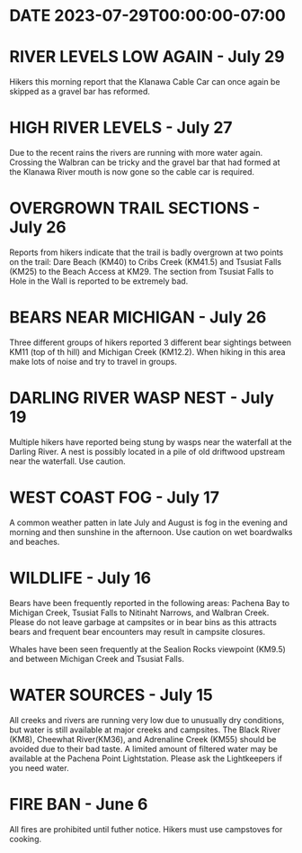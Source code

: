 # DATE 2023-07-29T00:00:00-07:00

# RIVER LEVELS LOW AGAIN - July 29
Hikers this morning report that the Klanawa Cable Car can once again be skipped as a gravel bar has reformed.

# HIGH RIVER LEVELS - July 27
Due to the recent rains the rivers are running with more water again. Crossing the Walbran can be tricky and the gravel bar that had formed at the Klanawa River mouth is now gone so the cable car is required.

# OVERGROWN TRAIL SECTIONS - July 26
Reports from hikers indicate that the trail is badly overgrown at two points on the trail: Dare Beach (KM40) to Cribs Creek (KM41.5) and Tsusiat Falls (KM25) to the Beach Access at KM29. The section from Tsusiat Falls to Hole in the Wall is reported to be extremely bad.

# BEARS NEAR MICHIGAN - July 26
Three different groups of hikers reported 3 different bear sightings between KM11 (top of th hill) and Michigan Creek (KM12.2). When hiking in this area make lots of noise and try to travel in groups.

# DARLING RIVER WASP NEST - July 19
Multiple hikers have reported being stung by wasps near the waterfall at the Darling River. A nest is possibly located in a pile of old driftwood upstream near the waterfall. Use caution.

# WEST COAST FOG - July 17
A common weather patten in late July and August is fog in the evening and morning and then sunshine in the afternoon. Use caution on wet boardwalks and beaches.

# WILDLIFE - July 16
Bears have been frequently reported in the following areas: Pachena Bay to Michigan Creek, Tsusiat Falls to Nitinaht Narrows, and Walbran Creek. Please do not leave garbage at campsites or in bear bins as this attracts bears and frequent bear encounters may result in campsite closures.

Whales have been seen frequently at the Sealion Rocks viewpoint (KM9.5) and between Michigan Creek and Tsusiat Falls. 

# WATER SOURCES - July 15
All creeks and rivers are running very low due to unusually dry conditions, but water is still available at major creeks and campsites. The Black River (KM8), Cheewhat River(KM36), and Adrenaline Creek (KM55) should be avoided due to their bad taste. A limited amount of filtered water may be available at the Pachena Point Lightstation. Please ask the Lightkeepers if you need water. 

# FIRE BAN - June 6
All fires are prohibited until futher notice. Hikers must use campstoves for cooking.

